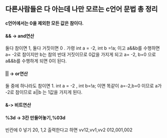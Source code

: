 ## 다른사람들은 다 아는데 나만 모르는 c언어 문법 총 정리

#### c언어에서는 0을 제외한 모든 값은 참이다.

#### && -> and연산 
둘다 참이면 1, 둘다 거짓이면 0 . 가령 int a = -2, int b =!a; 이고 a&&b를 수행하면 a= -2로 참이지만 b는 참의 반대 거짓이므로 0값을 가지게 되고 a= -2, b=0 으로 a&&b를 수행하게 되면 0이 된다.

#### || -> or연산 
둘 중에 하나라도 참이면 1. int a = -2 , int b=!a; 이면 똑같이 a=-2,b=0 이므로 a가 -2로 참이므로 a||b 는 1값을 가지게 된다.

#### &-> 비트연산

#### %3d -> 3칸 만들어놓기,%03d 
빈칸에 0 넣기 20, 1,2 출력한다고 하면 vv12,vv1,vv2 012,001,002
